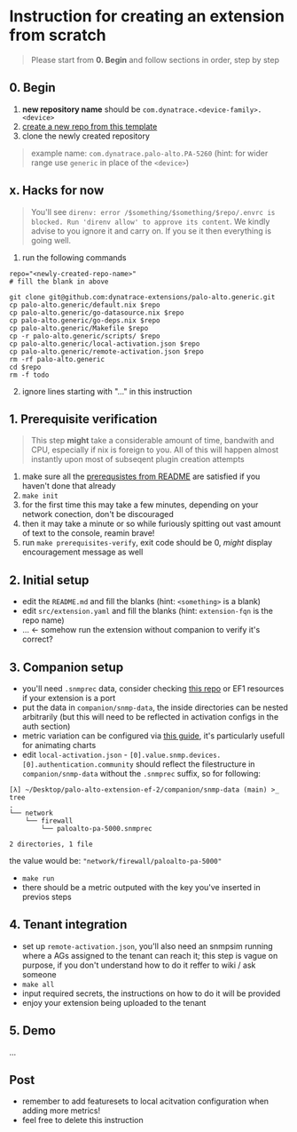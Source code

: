 # Instruction for creating an extension from scratch

> Please start from **0. Begin** and follow sections in order, step by step

## 0. Begin

1. **new repository name** should be `com.dynatrace.<device-family>.<device>`
1. [create a new repo from this template](https://github.com/dynatrace-extensions/template-snmp/generate)
1. clone the newly created repository
>example name: `com.dynatrace.palo-alto.PA-5260` (hint: for wider range use `generic` in place of the `<device>`)
## x. Hacks for now
> You'll see `direnv: error /$something/$something/$repo/.envrc is blocked. Run 'direnv allow' to approve its content`. We kindly advise to you ignore it and carry on. If you se it then everything is going well.
1. run the following commands
```
repo="<newly-created-repo-name>"
# fill the blank in above

git clone git@github.com:dynatrace-extensions/palo-alto.generic.git
cp palo-alto.generic/default.nix $repo
cp palo-alto.generic/go-datasource.nix $repo
cp palo-alto.generic/go-deps.nix $repo
cp palo-alto.generic/Makefile $repo
cp -r palo-alto.generic/scripts/ $repo
cp palo-alto.generic/local-activation.json $repo
cp palo-alto.generic/remote-activation.json $repo
rm -rf palo-alto.generic
cd $repo
rm -f todo
```
2. ignore lines starting with "..." in this instruction

## 1. Prerequisite verification

> This step **might** take a considerable amount of time, bandwith and CPU, especially if nix is foreign to you. All of this will happen almost instantly upon most of subseqent plugin creation attempts

1. make sure all the [prerequsistes from README](https://github.com/dynatrace-extensions/template-snmp#prerequisites) are satisfied if you haven't done that already
2. `make init`
1. for the first time this may take a few minutes, depending on your network conection, don't be discouraged
1. then it may take a minute or so while furiously spitting out vast amount of text to the console, reamin brave!
1. run `make prerequisites-verify`, exit code should be 0, *might* display encouragement message as well
 
## 2. Initial setup

- edit the `README.md` and fill the blanks (hint: `<something>` is a blank)
- edit `src/extension.yaml` and fill the blanks (hint: `extension-fqn` is the repo name)
- ... <- somehow run the extension without companion to verify it's correct?

## 3. Companion setup
- you'll need `.snmprec` data, consider checking [this repo](https://github.com/etingof/snmpsim-data) or EF1 resources if your extension is a port
- put the data in `companion/snmp-data`, the inside directories can be nested arbitrarily (but this will need to be reflected in activation configs in the auth section)
- metric variation can be configured via [this guide](https://snmplabs.thola.io/snmpsim/documentation/simulation-with-variation-modules.html#variate-numeric), it's particularly usefull for animating charts
- edit `local-activation.json` - `[0].value.snmp.devices.[0].authentication.community` should reflect the filestructure in `companion/snmp-data` without the `.snmprec` suffix, so for following:
```
[λ] ~/Desktop/palo-alto-extension-ef-2/companion/snmp-data (main) >_ tree
.
└── network
    └── firewall
        └── paloalto-pa-5000.snmprec

2 directories, 1 file
```
the value would be: `"network/firewall/paloalto-pa-5000"`
- `make run`
- there should be a metric outputed with the key you've inserted in previos steps

## 4. Tenant integration
- set up `remote-activation.json`, you'll also need an snmpsim running where a AGs assigned to the tenant can reach it; this step is vague on purpose, if you don't understand how to do it reffer to wiki / ask someone
- `make all`
- input required secrets, the instructions on how to do it will be provided
- enjoy your extension being uploaded to the tenant

## 5. Demo
...

## Post

- remember to add featuresets to local acitvation configuration when adding more metrics!
- feel free to delete this instruction
